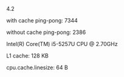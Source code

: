 4.2

with cache ping-pong: 7344

without cache ping-pong: 2386

Intel(R) Core(TM) i5-5257U CPU @ 2.70GHz

L1 cache: 128 KB

cpu.cache.linesize: 64 B
